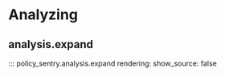 Analyzing
=========

analysis.expand
---------------

::: policy_sentry.analysis.expand
    rendering:
      show_source: false
